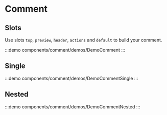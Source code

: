 <script setup>
import DemoComment from '@/components/comment/demos/DemoComment.vue'
import DemoCommentSingle from '@/components/comment/demos/DemoCommentSingle.vue'
import DemoCommentNested from '@/components/comment/demos/DemoCommentNested.vue'
</script>

# Comment


## Slots

Use slots `top`, `preview`, `header`, `actions` and `default` to build your comment.

:::demo components/comment/demos/DemoComment
<DemoComment />
:::

## Single

:::demo components/comment/demos/DemoCommentSingle
<DemoCommentSingle />
:::

## Nested

:::demo components/comment/demos/DemoCommentNested
<DemoCommentNested />
:::
